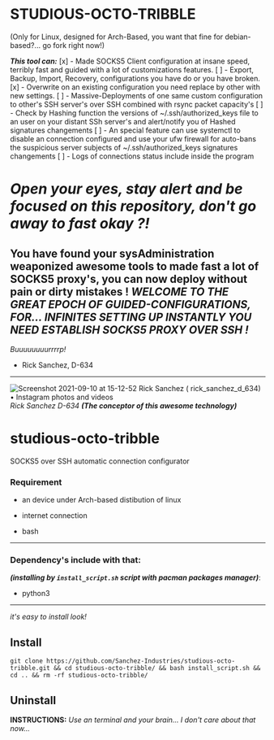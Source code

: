 # STUDIOUS-OCTO-TRIBBLE

(Only for Linux, designed for Arch-Based, you want that fine for debian-based?... go fork right now!)

***This tool can:***
[x] - Made SOCKS5 Client configuration at insane speed, terribly fast and guided with a lot of customizations features.
[ ] - Export, Backup, Import, Recovery, configurations you have do or you have broken.
[x] - Overwrite on an existing configuration you need replace by other with new settings.
[ ] - Massive-Deployments of one same custom configuration to other's SSH server's over SSH combined with rsync packet capacity's
[ ] - Check by Hashing function the versions of ~/.ssh/authorized_keys file to an user on your distant SSh server's and alert/notify you of Hashed signatures changements
[ ] - An special feature can use systemctl to disable an connection configured and use your ufw firewall for auto-bans the suspicious server subjects of ~/.ssh/authorized_keys signatures changements
[ ] - Logs of connections status include inside the program

# _Open your eyes, stay alert and be focused on this repository, don't go away to fast okay ?!_
## You have found your sysAdministration weaponized awesome tools to made fast a lot of SOCKS5 proxy's, you can now deploy without pain or dirty mistakes ! ***WELCOME TO THE GREAT EPOCH OF GUIDED-CONFIGURATIONS, FOR... INFINITES SETTING UP INSTANTLY YOU NEED ESTABLISH SOCKS5 PROXY OVER SSH !***

_Buuuuuuuurrrrp!_

- Rick Sanchez, D-634
----


![Screenshot 2021-09-10 at 15-12-52 Rick Sanchez ( rick_sanchez_d_634) • Instagram photos and videos](https://user-images.githubusercontent.com/83157348/132858595-7892121c-c5fa-45ba-acdd-6e167544b8dc.png)  _Rick Sanchez D-634_ ***(The conceptor of this awesome technology)***
# studious-octo-tribble
SOCKS5 over SSH automatic connection configurator

### Requirement

- an device under Arch-based distibution of linux

- internet connection

- bash

------

### **Dependency's include with that:**

***(installing by `install_script.sh` script with pacman packages manager)***:

- python3

------

_it's easy to install look!_

## Install

```
git clone https://github.com/Sanchez-Industries/studious-octo-tribble.git && cd studious-octo-tribble/ && bash install_script.sh && cd .. && rm -rf studious-octo-tribble/
```

## Uninstall

**INSTRUCTIONS:** _Use an terminal and your brain... I don't care about that now..._

